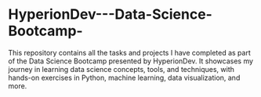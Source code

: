# HyperionDev---Data-Science-Bootcamp-
This repository contains all the tasks and projects I have completed as part of the Data Science Bootcamp presented by HyperionDev. It showcases my journey in learning data science concepts, tools, and techniques, with hands-on exercises in Python, machine learning, data visualization, and more.
